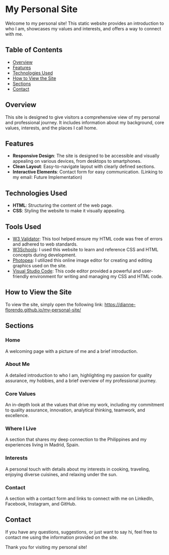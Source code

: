 # My Personal Site

Welcome to my personal site! This static website provides an introduction to who I am, showcases my values and interests, and offers a way to connect with me.

## Table of Contents
- [Overview](#overview)
- [Features](#features)
- [Technologies Used](#technologies-used)
- [How to View the Site](#how-to-view-the-site)
- [Sections](#sections)
- [Contact](#contact)

## Overview
This site is designed to give visitors a comprehensive view of my personal and professional journey. It includes information about my background, core values, interests, and the places I call home.

## Features
- **Responsive Design**: The site is designed to be accessible and visually appealing on various devices, from desktops to smartphones.
- **Clean Layout**: Easy-to-navigate layout with clearly defined sections.
- **Interactive Elements**: Contact form for easy communication. (Linking to my email: Future Implementation)

## Technologies Used
- **HTML**: Structuring the content of the web page.
- **CSS**: Styling the website to make it visually appealing.

## Tools Used
  - [W3 Validator](https://validator.w3.org/): This tool helped ensure my HTML code was free of errors and adhered to web standards.
  - [W3Schools](https://www.w3schools.com/): I used this website to learn and reference CSS and HTML concepts during development.
  - [Photopea](https://www.photopea.com/): I utilized this online image editor for creating and editing graphics used on the site.
  - [Visual Studio Code](https://code.visualstudio.com/): This code editor provided a powerful and user-friendly environment for writing and managing my CSS and HTML code.

## How to View the Site
To view the site, simply open the following link:
https://dianne-florendo.github.io/my-personal-site/

## Sections
### Home
A welcoming page with a picture of me and a brief introduction.

### About Me
A detailed introduction to who I am, highlighting my passion for quality assurance, my hobbies, and a brief overview of my professional journey.

### Core Values
An in-depth look at the values that drive my work, including my commitment to quality assurance, innovation, analytical thinking, teamwork, and excellence.

### Where I Live
A section that shares my deep connection to the Philippines and my experiences living in Madrid, Spain.

### Interests
A personal touch with details about my interests in cooking, traveling, enjoying diverse cuisines, and relaxing under the sun.

### Contact
A section with a contact form and links to connect with me on LinkedIn, Facebook, Instagram, and GitHub.

## Contact
If you have any questions, suggestions, or just want to say hi, feel free to contact me using the information provided on the site.


Thank you for visiting my personal site!
